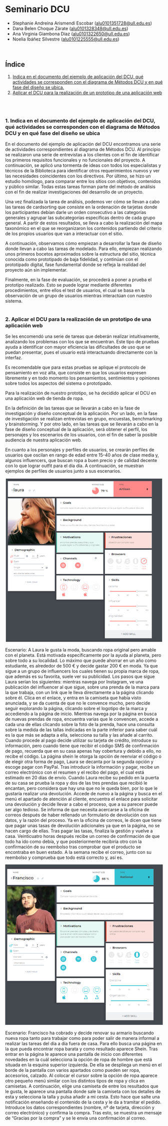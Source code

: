# Seminario DCU #

- Stephanie Andreína Arismendi Escobar (alu0101351728@ull.edu.es)
- Dana Belen Choque Zárate (alu0101328348@ull.edu.es)
- Ana Virginia Giambona Díaz (alu0101322650@ull.edu.es)
- Noelia Ibáñez Silvestre (alu0101225555@ull.edu.es)
 <br />


## Índice
1. [Indica en el documento del ejemplo de aplicación del DCU, qué actividades se corresponden con el diagrama de Métodos DCU y en qué fase del diseño se ubica.](#id1)
2. [Aplicar el DCU para la realización de un prototipo de una aplicación web](#id2)
 
<br />
<br />

### 1. Indica en el documento del ejemplo de aplicación del DCU, qué actividades se corresponden con el diagrama de Métodos DCU y en qué fase del diseño se ubica<a name="id1"></a>

En el documento del ejemplo de aplicación del DCU encontramos una serie de actividades correspondientes al diagrama de Métodos DCU. Al principio se realizaron una serie de entrevistas a los clientes con el fin de identificar los primeros requisitos funcionales y no funcionales del proyecto. A continuación, se aplicó una tormenta de ideas con todos los especialistas y técnicos de la Biblioteca para identificar otros requerimientos nuevos y ver las necesidades coincidentes con los directivos. Por último, se hizo un estudio homólogo, para comparar entre los sitios con objetivos, contenidos y público similar. Todas estas tareas forman parte del método de análisis con el fin de realizar investigaciones del desarrollo de un proyecto.

Una vez finalizada la tarea de análisis, podemos ver cómo se llevan a cabo las tareas de cardsorting que consiste en la ordenación de tarjetas donde los participantes debían darle un orden consecutivo a las categorías generales y agrupar las subcategorías específicas dentro de cada grupo general. A partir de estos resultados, se lleva a cabo la realización del mapa taxonómico en el que se reorganizaron los contenidos partiendo del criterio de los propios usuarios que van a interactuar con el sitio.

A continuación, observamos cómo empiezan a desarrollar la fase de diseño donde llevan a cabo las tareas de modelado. Para ello, empiezan realizando unos primeros bocetos aproximados sobre la estructura del sitio, técnica conocida como prototipado de baja fidelidad, y continúan con el prototipado digital, fase fundamental donde se refleja la realidad del proyecto aún sin implementar.	

Finalmente, en la fase de evaluación, se procederá a poner a prueba el prototipo realizado. Esto se puede lograr mediante diferentes procedimientos, entre ellos el test de usuarios, el cual se basa en la observación de un grupo de usuarios mientras interactúan con nuestro sistema.
<br />
<br />

### 2. Aplicar el DCU para la realización de un prototipo de una aplicación web<a name="id2"></a>

Se les encomendó una serie de tareas que deberán realizar intuitivamente, analizando los problemas con los que se encuentran. Este tipo de pruebas ayuda a identificar con mayor eficiencia las dificultades de uso que se puedan presentar, pues el usuario está interactuando directamente con la interfaz.

Es recomendable que para estas pruebas se aplique el protocolo de pensamiento en voz alta, que consiste en que los usuarios expresen libremente y en todo momento los pensamientos, sentimientos y opiniones sobre todos los aspectos del sistema o prototipado. 

Para la realización de nuestro prototipo, se ha decidido aplicar el DCU en una aplicación web de tienda de ropa.

En la definición de las tareas que se llevarán a cabo en la fase de investigación y diseño conceptual de la aplicación. Por un lado, en la fase de investigación se realizan entrevistas en grupo, encuestas, benchmarking  y brainstorming. Y por otro lado, en las tareas que se llevarán a cabo en la fase de diseño conceptual de la aplicación, será obtener el perfil, los personajes y los escenarios de los usuarios, con el fin de saber la posible audiencia de nuestra aplicación web.

En cuanto a los personajes y perfiles de usuarios, se crearán perfiles de usuarios que oscilan en rango de edad entre 15-40 años de clase media y, algunos influencers, que buscan ropa a buen precio y de calidad decente con lo que lograr outfit para el día día. A continuación, se muestran ejemplos de perfiles de usuarios junto a sus escenarios.

![Imagen](Imagenes/imagen1.png)

Escenario:  A Laura le gusta la moda, buscando ropa original pero amable con el planeta. Está motivada específicamente por la ayuda al planeta, pero sobre todo a su localidad. Lo máximo que puede ahorrar en un año como estudiante, es alrededor de 500 € y decide gastar 200 € en moda. Ya que sigue a un grupo de influencers los cuales tienen su propia marca de ropa, que además es su favorita, suele ver su publicidad. Los pasos que sigue Laura serían los siguientes: mientras navega por Instagram, ve una publicación del influencer al que sigue, sobre una prenda de la marca para la que trabaja, con un link que le lleva directamente a la página clicando sobre él. Clica en el enlace, y entra en la camiseta que había visto anunciada, y se da cuenta de que no le convence mucho, pero decide seguir explorando la página, clicando sobre el logotipo de la marca y accediendo a la página de inicio. Mientras navega por la página en busca de nuevas prendas de ropa, encuentra varias que le convencen, accede a cada una de ellas clicando sobre la foto de la prenda, hace una consulta sobre la medida de las tallas indicadas en la parte inferior para saber cuál es la que más se adapta a ella, selecciona su talla y las añade al carrito. Cuando procede al pago decide utilizar su tarjeta de crédito, introduce su información, pero cuando tiene que recibir el código SMS de confirmación de pago, recuerda que en su casa apenas hay cobertura y debido a ello, no recibe el código. La página shein le otorga la opción de reenviar el código o de elegir otra forma de pago, Laura se decanta por la segunda opción y escoge pagar con PayPal. Tras introducir la información y pagar, recibe un correo electrónico con el resumen y el recibo del pago, el cual está estimado en 20 días de envío. Cuando Laura recibe su pedido en la puerta de su casa se prueba la ropa y dos de las tres prendas que recibió le encantan, pero considera que hay una que no le queda bien, por lo que le gustaría realizar una devolución. Accede de nuevo a la página y busca en el menú el apartado de atención al cliente, encuentra el enlace para solicitar una devolución y decide llevar a cabo el proceso, que a su parecer puede ser algo tedioso. Se informa de que necesita acercarse a la oficina de correos después de haber rellenado un formulario de devolución con sus datos, y la razón del proceso. Ya en la oficina de correos, le dicen que tiene que pagar unas tasas de devolución adicionales ya que en la página, no se hacen cargo de ellas. Tras pagar las tasas, finaliza la gestión y vuelve a casa. Veinticuatro horas después recibe un correo de confirmación de que todo ha ido como debía, y que posteriormente recibiría otro con la confirmación de su reembolso tras comprobar que el producto se encontraba en buen estado. A la semana recibe el correo, junto con su reembolso y comprueba que todo está correcto y, así es.

![Imagen](Imagenes/imagen2.png)

Escenario: Francisco ha cobrado y decide renovar su armario buscando nueva ropa tanto para trabajar como para poder salir de manera informal a realizar las tareas del día a día fuera de casa. Para ello busca una página en la que pueda encontrar ropa barata y como resultado aparece Shein. Tras entrar en la página le aparece una pantalla de inicio con diferentes novedades en la cuál selecciona la opción de ropa de hombre que está situada en la esquina superior izquierda. De ella se despliega un menú en el borde de la pantalla con varios apartados como pueden ser ropa, accesorios, calzado. Al colocar el cursor sobre la opción de ropa aparece otro pequeño menú similar con los distintos tipos de ropa y clica en camisetas. A continuación, elige una camiseta de entre los resultados que le gusta, le aparece una pantalla donde sale la camiseta con los detalles de esta y selecciona la talla y pulsa añadir a mi cesta. Esto hace que salte una notificación enseñando el contenido de la cesta y le da a tramitar el pedido. Introduce los datos correspondientes (nombre, nº de tarjeta, dirección y correo electrónico) y confirma la compra. Tras esto, se muestra un mensaje de “Gracias por la compra” y se le envía una confirmación al correo. 

